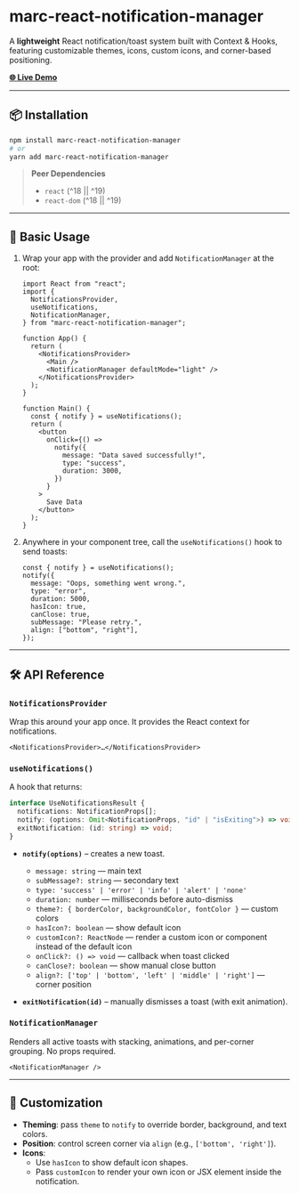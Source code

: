 # marc-react-notification-manager

A **lightweight** React notification/toast system built with Context & Hooks, featuring customizable themes, icons, custom icons, and corner-based positioning.

[**🌐 Live Demo**](https://react-notification-manager-demo.vercel.app/)

---

## 📦 Installation

```bash
npm install marc-react-notification-manager
# or
yarn add marc-react-notification-manager
```

> **Peer Dependencies**
>
> - `react` (^18 || ^19)
> - `react-dom` (^18 || ^19)

---

## 🚀 Basic Usage

1. Wrap your app with the provider and add `NotificationManager` at the root:

   ```tsx
   import React from "react";
   import {
     NotificationsProvider,
     useNotifications,
     NotificationManager,
   } from "marc-react-notification-manager";

   function App() {
     return (
       <NotificationsProvider>
         <Main />
         <NotificationManager defaultMode="light" />
       </NotificationsProvider>
     );
   }

   function Main() {
     const { notify } = useNotifications();
     return (
       <button
         onClick={() =>
           notify({
             message: "Data saved successfully!",
             type: "success",
             duration: 3000,
           })
         }
       >
         Save Data
       </button>
     );
   }
   ```

2. Anywhere in your component tree, call the `useNotifications()` hook to send toasts:

   ```tsx
   const { notify } = useNotifications();
   notify({
     message: "Oops, something went wrong.",
     type: "error",
     duration: 5000,
     hasIcon: true,
     canClose: true,
     subMessage: "Please retry.",
     align: ["bottom", "right"],
   });
   ```

---

## 🛠️ API Reference

### `NotificationsProvider`

Wrap this around your app once. It provides the React context for notifications.

```tsx
<NotificationsProvider>…</NotificationsProvider>
```

### `useNotifications()`

A hook that returns:

```ts
interface UseNotificationsResult {
  notifications: NotificationProps[];
  notify: (options: Omit<NotificationProps, "id" | "isExiting">) => void;
  exitNotification: (id: string) => void;
}
```

- **`notify(options)`** – creates a new toast.

  - `message: string` — main text
  - `subMessage?: string` — secondary text
  - `type: 'success' | 'error' | 'info' | 'alert' | 'none'`
  - `duration: number` — milliseconds before auto-dismiss
  - `theme?: { borderColor, backgroundColor, fontColor }` — custom colors
  - `hasIcon?: boolean` — show default icon
  - `customIcon?: ReactNode` — render a custom icon or component instead of the default icon
  - `onClick?: () => void` — callback when toast clicked
  - `canClose?: boolean` — show manual close button
  - `align?: ['top' | 'bottom', 'left' | 'middle' | 'right']` — corner position

- **`exitNotification(id)`** – manually dismisses a toast (with exit animation).

### `NotificationManager`

Renders all active toasts with stacking, animations, and per-corner grouping. No props required.

```tsx
<NotificationManager />
```

---

## 🎨 Customization

- **Theming**: pass `theme` to `notify` to override border, background, and text colors.
- **Position**: control screen corner via `align` (e.g., `['bottom', 'right']`).
- **Icons**:
  - Use `hasIcon` to show default icon shapes.
  - Pass `customIcon` to render your own icon or JSX element inside the notification.
